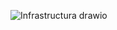 ![Infrastructura drawio](https://user-images.githubusercontent.com/93029180/208929225-0254198d-11f2-4ecf-8048-947d9a5444fe.svg)
